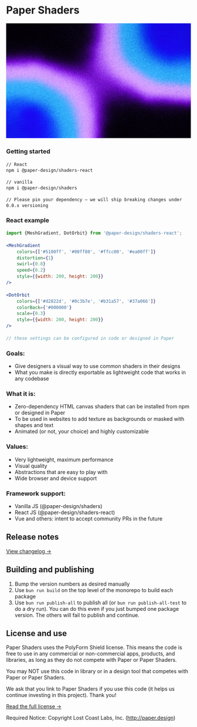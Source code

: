 # Paper Shaders

![mesh-gradient-shader](./docs/public/images/git-readme-picture.png?v=2)

### Getting started

```
// React
npm i @paper-design/shaders-react

// vanilla
npm i @paper-design/shaders

// Please pin your dependency – we will ship breaking changes under 0.0.x versioning
```

### React example

```jsx
import {MeshGradient, DotOrbit} from '@paper-design/shaders-react';

<MeshGradient
    colors={['#5100ff', '#00ff80', '#ffcc00', '#ea00ff']}
    distortion={1}
    swirl={0.8}
    speed={0.2}
    style={{width: 200, height: 200}}
/>

<DotOrbit
    colors={['#d2822d', '#0c3b7e', '#b31a57', '#37a066']}
    colorBack={'#000000'}
    scale={0.3}
    style={{width: 200, height: 200}}
/>

// these settings can be configured in code or designed in Paper
```

### Goals:

- Give designers a visual way to use common shaders in their designs
- What you make is directly exportable as lightweight code that works in any codebase

### What it is:

- Zero-dependency HTML canvas shaders that can be installed from npm or designed in Paper
- To be used in websites to add texture as backgrounds or masked with shapes and text
- Animated (or not, your choice) and highly customizable

### Values:

- Very lightweight, maximum performance
- Visual quality
- Abstractions that are easy to play with
- Wide browser and device support

### Framework support:

- Vanilla JS (@paper-design/shaders)
- React JS (@paper-design/shaders-react)
- Vue and others: intent to accept community PRs in the future

## Release notes

[View changelog →](./CHANGELOG.md)

## Building and publishing

1. Bump the version numbers as desired manually
2. Use `bun run build` on the top level of the monorepo to build each package
3. Use `bun run publish-all` to publish all (or `bun run publish-all-test` to do a dry run). You can do this even if you just bumped one package version. The others will fail to publish and continue.

## License and use

Paper Shaders uses the PolyForm Shield license. This means the code is free to use in any commercial or non-commercial apps, products, and libraries, as long as they do not compete with Paper or Paper Shaders.

You may NOT use this code in library or in a design tool that competes with Paper or Paper Shaders.

We ask that you link to Paper Shaders if you use this code (it helps us continue investing in this project). Thank you!

[Read the full license →](./LICENSE)

Required Notice: Copyright Lost Coast Labs, Inc. (http://paper.design)
